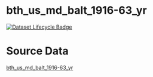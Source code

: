 # bth_us_md_balt_1916-63_yr

[![Dataset Lifecycle Badge](https://img.shields.io/static/v1.svg?label=Lifecycle&message=Unreleased&color=blue)](https://github.com/davidearn/iidda/blob/main/docs/lifecycle.md)

# Source Data

[bth_us_md_balt_1916-63_yr](https://raw.githubusercontent.com/davidearn/iidda/master/data/bth_us_md_balt_1916-63_yr/source-data/bth_us_md_balt_1916-63_yr.csv)
